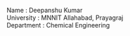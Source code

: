 Name : Deepanshu Kumar        
University : MNNIT Allahabad, Prayagraj               
Department : Chemical Engineering
